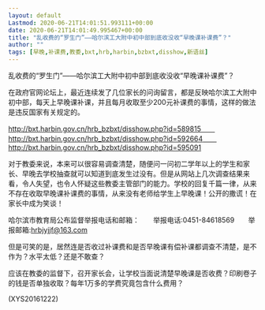 ```yaml
---
layout: default
Lastmod: 2020-06-21T14:01:51.993111+00:00
date: 2020-06-21T14:01:49.995467+00:00
title: "乱收费的“罗生门”——哈尔滨工大附中初中部到底收没收“早晚课补课费”？"
author: ""
tags: [早晚,补课费,教委,bxt,hrb,harbin,bzbxt,disshow,新语丝]
---
```


乱收费的“罗生门”——哈尔滨工大附中初中部到底收没收“早晚课补课费”？

在政府官网论坛上，最近连续发了几位家长的问询留言，都是反映哈尔滨工大附中初中部，每天上早晚课补课，并且每月收取至少200元补课费的事情，这样的做法是违反国家有关规定的。

http://bxt.harbin.gov.cn/hrb_bzbxt/disshow.php?id=589815　　http://bxt.harbin.gov.cn/hrb_bzbxt/disshow.php?id=592664　　http://bxt.harbin.gov.cn/hrb_bzbxt/disshow.php?id=595091

对于教委来说，本来可以很容易调查清楚，随便问一问初二学年以上的学生和家长、早晚去学校抽查就可以知道到底发生过没有。但是从网站上几次调查结果来看，令人失望，也令人怀疑这些教委主管部门的能力。学校的回复千篇一律，从来不存在收取早晚课补课费的事情，从来没有老师给学生上早晚课！公开的撒谎！在家长中成为笑谈！

哈尔滨市教育局公布监督举报电话和邮箱：　　举报电话:0451-84618569　　举报邮箱:hrbjyjjf@163.com

但是可笑的是，居然连是否收过补课费和是否早晚课有偿补课都调查不清楚，是不作为？水平太低？还是不敢查？

应该在教委的监督下，召开家长会，让学校当面说清楚早晚课是否收费？印刷卷子的钱是否单独收取？每年1万多的学费究竟包含什么费用？

(XYS20161222)

